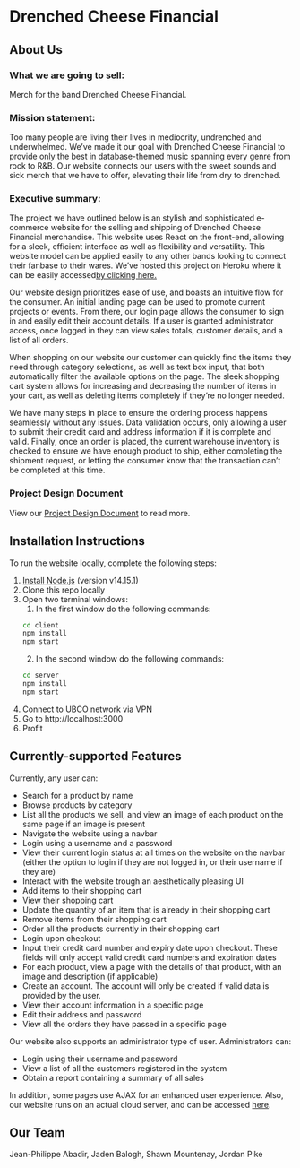 # Drenched Cheese Financial

## About Us
### What we are going to sell:
Merch for the band Drenched Cheese Financial.

### Mission statement:
Too many people are living their lives in mediocrity, undrenched and underwhelmed.  We’ve made it our goal with Drenched Cheese Financial to provide only the best in database-themed music spanning every genre from rock to R&B. Our website connects our users with the sweet sounds and sick merch that we have to offer, elevating their life from dry to drenched.


### Executive summary:
The project we have outlined below is an stylish and sophisticated e-commerce website for the selling and shipping of Drenched Cheese Financial merchandise. This website uses React on the front-end, allowing for a sleek, efficient interface as well as flexibility and versatility. This website model can be applied easily to any other bands looking to connect their fanbase to their wares. We’ve hosted this project on Heroku where it can be easily accessed[by clicking here.](https://the-drenched-cheese-financial.herokuapp.com)

Our website design prioritizes ease of use, and boasts an intuitive flow for the consumer. An initial landing page can be used to promote current projects or events. From there, our login page allows the consumer to sign in and easily edit their account details. If a user is granted administrator access, once logged in they can view sales totals, customer details, and a list of all orders.

When shopping on our website our customer can quickly  find the items they need through category selections, as well as text box input, that both automatically filter the available options on the page. The sleek shopping cart system allows for increasing and decreasing the number of items in your cart, as well as deleting items completely if they’re no longer needed.

We have many steps in place to ensure the ordering process happens seamlessly without any issues. Data validation occurs, only allowing a user to submit their credit card and address information if it is complete and valid. Finally, once an order is placed, the current warehouse inventory is checked to ensure we have enough product to ship, either completing the shipment request, or letting the consumer know that the transaction can’t be completed at this time.

### Project Design Document
View our [Project Design Document](./documentation/dcf-project-design-document.pdf) to read more.

## Installation Instructions
To run the website locally, complete the following steps:
1. [Install Node.js](https://nodejs.org/en/) (version v14.15.1)
2. Clone this repo locally
3. Open two terminal windows:
    1. In the first window do the following commands:
    ```cmd
    cd client
    npm install
    npm start
    ```
    2. In the second window do the following commands:
    ```cmd
    cd server
    npm install
    npm start
    ```
4. Connect to UBCO network via VPN
5. Go to http://localhost:3000
6. Profit

## Currently-supported Features
Currently, any user can:
- Search for a product by name
- Browse products by category
- List all the products we sell, and view an image of each product on the same page if an image is present
- Navigate the website using a navbar
- Login using a username and a password
- View their current login status at all times on the website on the navbar (either the option to login if they are not logged in, or their username if they are)
- Interact with the website trough an aesthetically pleasing UI
- Add items to their shopping cart
- View their shopping cart
- Update the quantity of an item that is already in their shopping cart
- Remove items from their shopping cart
- Order all the products currently in their shopping cart
- Login upon checkout
- Input their credit card number and expiry date upon checkout. These fields will only accept valid credit card numbers and expiration dates
- For each product, view a page with the details of that product, with an image and description (if applicable)
- Create an account. The account will only be created if valid data is provided by the user. 
- View their account information in a specific page
- Edit their address and password
- View all the orders they have passed in a specific page

Our website also supports an administrator type of user. Administrators can:
- Login using their username and password
- View a list of all the customers registered in the system
- Obtain a report containing a summary of all sales 

In addition, some pages use AJAX for an enhanced user experience. Also, our website runs on an actual cloud server, and can be accessed [here](https://the-drenched-cheese-financial.herokuapp.com/). 

## Our Team
Jean-Philippe Abadir, Jaden Balogh, Shawn Mountenay, Jordan Pike
